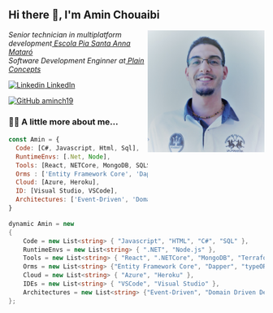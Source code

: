 <h2> Hi there 👋, I'm Amin Chouaibi </h2>

<img align='right' src="./assets/portrait.jpg" width="230"> 

<p><em>Senior technician in multiplatform development<a href="https://mataro.escolapia.cat/etapes/formacio-professional/grau-superior/dam/"> Escola Pia Santa Anna Mataró</a>
</br>Software Development Enginner at<a href="https://www.plainconcepts.com/"> Plain Concepts</a>
</em></p>

[![Linkedin](https://i.stack.imgur.com/gVE0j.png) LinkedIn](https://es.linkedin.com/in/amin-chouaibi-el-azaar-223942160?trk=profile-badge)
&nbsp;

[![GitHub aminch19](https://img.shields.io/github/followers/aminch18?label=follow&style=social)](https://github.com/aminch18)
###  🐱‍💻 A little more about me...
```javascript
const Amin = {
  Code: [C#, Javascript, Html, Sql],
  RuntimeEnvs: [.Net, Node],
  Tools: [React, NETCore, MongoDB, SQLServer],
  Orms : ['Entity Framework Core', 'Dapper', 'typeORM', 'Mongoose'],
  Cloud: [Azure, Heroku],
  ID: [Visual Studio, VSCode],
  Architectures: ['Event-Driven', 'Domain Driven Design Paradigm', 'CQS', 'CQRS', 'Microservices'],
}
```

```cs
dynamic Amin = new
{
    Code = new List<string> { "Javascript", "HTML", "C#", "SQL" },
    RuntimeEnvs = new List<string> { ".NET", "Node.js" },
    Tools = new List<string> { "React", ".NETCore", "MongoDB", "Terraform"},
    Orms = new List<string> {"Entity Framework Core", "Dapper", "typeORM", "Mongoose"},
    Cloud = new List<string> { "Azure", "Heroku" },
    IDEs = new List<string> { "VSCode", "Visual Studio" },
    Architectures = new List<string> {"Event-Driven", "Domain Driven Design Paradigm", "CQS", "CQRS", "Microservices"}
};
```
